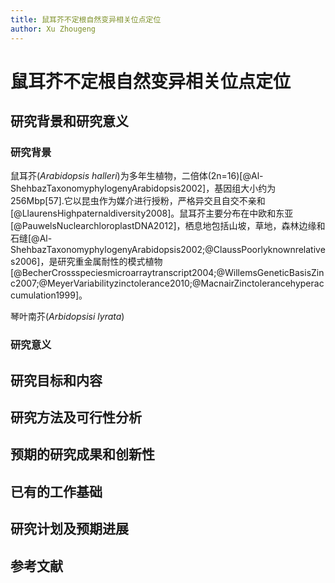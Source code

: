 ```yaml
---
title: 鼠耳芥不定根自然变异相关位点定位
author: Xu Zhougeng
---
```

# 鼠耳芥不定根自然变异相关位点定位

## 研究背景和研究意义

### 研究背景

鼠耳芥(_Arabidopsis halleri_)为多年生植物，二倍体(2n=16)[@Al-ShehbazTaxonomyphylogenyArabidopsis2002]，基因组大小约为256Mbp[57].它以昆虫作为媒介进行授粉，严格异交且自交不亲和[@LlaurensHighpaternaldiversity2008]。鼠耳芥主要分布在中欧和东亚[@PauwelsNuclearchloroplastDNA2012]，栖息地包括山坡，草地，森林边缘和石缝[@Al-ShehbazTaxonomyphylogenyArabidopsis2002;@ClaussPoorlyknownrelatives2006]，是研究重金属耐性的模式植物[@BecherCrossspeciesmicroarraytranscript2004;@WillemsGeneticBasisZinc2007;@MeyerVariabilityzinctolerance2010;@MacnairZinctolerancehyperaccumulation1999]。

琴叶南芥(_Arbidopsisi lyrata_)

### 研究意义

## 研究目标和内容

## 研究方法及可行性分析

## 预期的研究成果和创新性

## 已有的工作基础

## 研究计划及预期进展

## 参考文献